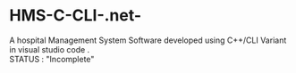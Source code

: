# HMS-C-CLI-.net-
A hospital Management System Software developed using C++/CLI Variant in visual studio code .                            
STATUS : "Incomplete"
